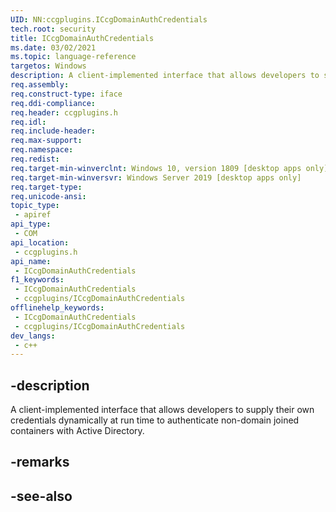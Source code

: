 ```yaml
---
UID: NN:ccgplugins.ICcgDomainAuthCredentials
tech.root: security
title: ICcgDomainAuthCredentials
ms.date: 03/02/2021
ms.topic: language-reference
targetos: Windows
description: A client-implemented interface that allows developers to supply their own credentials dynamically at run time to authenticate non-domain joined containers with Active Directory.
req.assembly: 
req.construct-type: iface
req.ddi-compliance: 
req.header: ccgplugins.h
req.idl: 
req.include-header: 
req.max-support: 
req.namespace: 
req.redist: 
req.target-min-winverclnt: Windows 10, version 1809 [desktop apps only]
req.target-min-winversvr: Windows Server 2019 [desktop apps only]
req.target-type: 
req.unicode-ansi: 
topic_type:
 - apiref
api_type:
 - COM
api_location:
 - ccgplugins.h
api_name:
 - ICcgDomainAuthCredentials
f1_keywords:
 - ICcgDomainAuthCredentials
 - ccgplugins/ICcgDomainAuthCredentials
offlinehelp_keywords:
 - ICcgDomainAuthCredentials
 - ccgplugins/ICcgDomainAuthCredentials
dev_langs:
 - c++
---
```


## -description

A client-implemented interface that allows developers to supply their own credentials dynamically at run time to authenticate non-domain joined containers with Active Directory.

## -remarks

## -see-also


